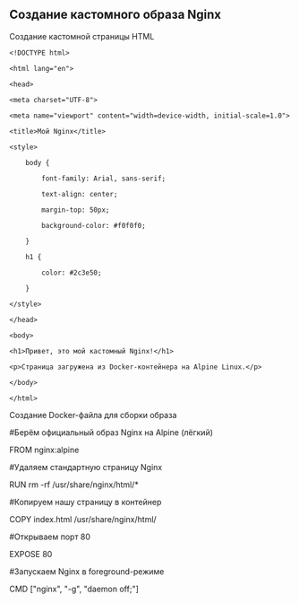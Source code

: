## Создание кастомного образа Nginx

Создание кастомной страницы HTML

    <!DOCTYPE html>

    <html lang="en">
    
    <head>
    
    <meta charset="UTF-8">
    
    <meta name="viewport" content="width=device-width, initial-scale=1.0">
    
    <title>Мой Nginx</title>
    
    <style>
    
        body {
        
            font-family: Arial, sans-serif;
            
            text-align: center;
            
            margin-top: 50px;
            
            background-color: #f0f0f0;
            
        }
        
        h1 {
        
            color: #2c3e50;
            
        }
        
    </style>
    
    </head>

    <body>
    
    <h1>Привет, это мой кастомный Nginx!</h1>
    
    <p>Страница загружена из Docker-контейнера на Alpine Linux.</p>
    
    </body>

    </html>

Создание Docker-файла для сборки образа

#Берём официальный образ Nginx на Alpine (лёгкий)

FROM nginx:alpine

#Удаляем стандартную страницу Nginx

RUN rm -rf /usr/share/nginx/html/*

#Копируем нашу страницу в контейнер

COPY index.html /usr/share/nginx/html/

#Открываем порт 80 

EXPOSE 80

#Запускаем Nginx в foreground-режиме 

CMD ["nginx", "-g", "daemon off;"]
